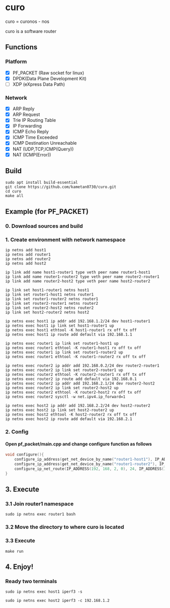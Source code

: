 # curo
curo = curonos - nos

curo is a software router

## Functions

### Platform

- [x] PF_PACKET (Raw socket for linux)
- [x] DPDK(Data Plane Development Kit)
- [ ] XDP (eXpress Data Path)

### Network
- [x] ARP Reply
- [x] ARP Request
- [x] Trie IP Routing Table
- [x] IP Forwarding
- [x] ICMP Echo Reply
- [x] ICMP Time Exceeded
- [x] ICMP Destination Unreachable
- [x] NAT (UDP,TCP,ICMP(Query))
- [x] NAT (ICMP(Error))

## Build
```shell
sudo apt install build-essential
git clone https://github.com/kametan0730/curo.git
cd curo
make all
```

## Example (for PF_PACKET)
### 0. Download sources and build

### 1. Create environment with network namespace
```shell
ip netns add host1
ip netns add router1
ip netns add router2
ip netns add host2

ip link add name host1-router1 type veth peer name router1-host1
ip link add name router1-router2 type veth peer name router2-router1
ip link add name router2-host2 type veth peer name host2-router2

ip link set host1-router1 netns host1
ip link set router1-host1 netns router1
ip link set router1-router2 netns router1
ip link set router2-router1 netns router2
ip link set router2-host2 netns router2
ip link set host2-router2 netns host2

ip netns exec host1 ip addr add 192.168.1.2/24 dev host1-router1
ip netns exec host1 ip link set host1-router1 up
ip netns exec host1 ethtool -K host1-router1 rx off tx off
ip netns exec host1 ip route add default via 192.168.1.1

ip netns exec router1 ip link set router1-host1 up
ip netns exec router1 ethtool -K router1-host1 rx off tx off
ip netns exec router1 ip link set router1-router2 up
ip netns exec router1 ethtool -K router1-router2 rx off tx off

ip netns exec router2 ip addr add 192.168.0.2/24 dev router2-router1
ip netns exec router2 ip link set router2-router1 up
ip netns exec router2 ethtool -K router2-router1 rx off tx off
ip netns exec router2 ip route add default via 192.168.0.1
ip netns exec router2 ip addr add 192.168.2.1/24 dev router2-host2
ip netns exec router2 ip link set router2-host2 up
ip netns exec router2 ethtool -K router2-host2 rx off tx off
ip netns exec router2 sysctl -w net.ipv4.ip_forward=1

ip netns exec host2 ip addr add 192.168.2.2/24 dev host2-router2
ip netns exec host2 ip link set host2-router2 up
ip netns exec host2 ethtool -K host2-router2 rx off tx off
ip netns exec host2 ip route add default via 192.168.2.1
```

### 2. Config
#### Open pf_packet/main.cpp and change configure function as follows
```cpp
void configure(){
    configure_ip_address(get_net_device_by_name("router1-host1"), IP_ADDRESS(192, 168, 1, 1), IP_ADDRESS(255, 255, 255, 0));
    configure_ip_address(get_net_device_by_name("router1-router2"), IP_ADDRESS(192, 168, 0, 1), IP_ADDRESS(255, 255, 255, 0));
    configure_ip_net_route(IP_ADDRESS(192, 168, 2, 0), 24, IP_ADDRESS(192, 168, 0, 2));
}
```

## 3. Execute
### 3.1 Join router1 namespace
```shell
sudo ip netns exec router1 bash
```

### 3.2 Move the directory to where curo is located

### 3.3 Execute
```shell
make run
```

## 4. Enjoy!
### Ready two terminals
```shell
sudo ip netns exec host1 iperf3 -s
```
```shell
sudo ip netns exec host2 iperf3 -c 192.168.1.2
```
